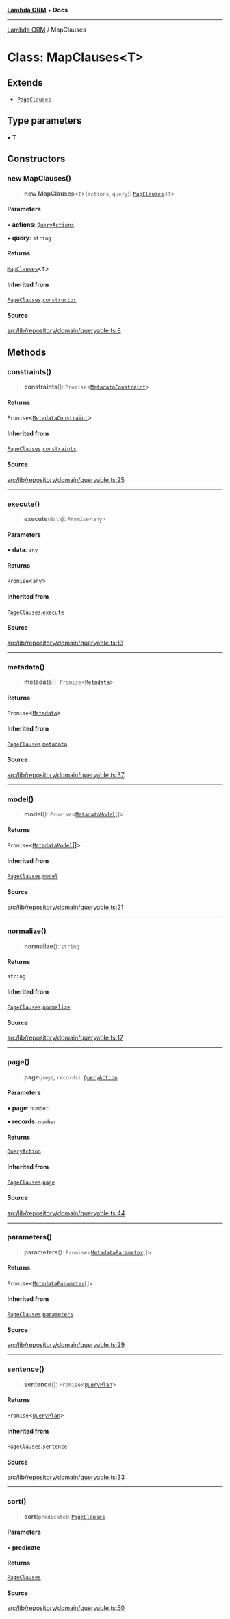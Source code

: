 [**Lambda ORM**](../README.md) • **Docs**

***

[Lambda ORM](../README.md) / MapClauses

# Class: MapClauses\<T\>

## Extends

- [`PageClauses`](PageClauses.md)

## Type parameters

• **T**

## Constructors

### new MapClauses()

> **new MapClauses**\<`T`\>(`actions`, `query`): [`MapClauses`](MapClauses.md)\<`T`\>

#### Parameters

• **actions**: [`QueryActions`](../interfaces/QueryActions.md)

• **query**: `string`

#### Returns

[`MapClauses`](MapClauses.md)\<`T`\>

#### Inherited from

[`PageClauses`](PageClauses.md).[`constructor`](PageClauses.md#constructors)

#### Source

[src/lib/repository/domain/queryable.ts:8](https://github.com/lambda-orm/lambdaorm-base/blob/e3a7772bb5fa4082532c38729067cbcb8dfa89b9/src/lib/repository/domain/queryable.ts#L8)

## Methods

### constraints()

> **constraints**(): `Promise`\<[`MetadataConstraint`](../interfaces/MetadataConstraint.md)\>

#### Returns

`Promise`\<[`MetadataConstraint`](../interfaces/MetadataConstraint.md)\>

#### Inherited from

[`PageClauses`](PageClauses.md).[`constraints`](PageClauses.md#constraints)

#### Source

[src/lib/repository/domain/queryable.ts:25](https://github.com/lambda-orm/lambdaorm-base/blob/e3a7772bb5fa4082532c38729067cbcb8dfa89b9/src/lib/repository/domain/queryable.ts#L25)

***

### execute()

> **execute**(`data`): `Promise`\<`any`\>

#### Parameters

• **data**: `any`

#### Returns

`Promise`\<`any`\>

#### Inherited from

[`PageClauses`](PageClauses.md).[`execute`](PageClauses.md#execute)

#### Source

[src/lib/repository/domain/queryable.ts:13](https://github.com/lambda-orm/lambdaorm-base/blob/e3a7772bb5fa4082532c38729067cbcb8dfa89b9/src/lib/repository/domain/queryable.ts#L13)

***

### metadata()

> **metadata**(): `Promise`\<[`Metadata`](../interfaces/Metadata.md)\>

#### Returns

`Promise`\<[`Metadata`](../interfaces/Metadata.md)\>

#### Inherited from

[`PageClauses`](PageClauses.md).[`metadata`](PageClauses.md#metadata)

#### Source

[src/lib/repository/domain/queryable.ts:37](https://github.com/lambda-orm/lambdaorm-base/blob/e3a7772bb5fa4082532c38729067cbcb8dfa89b9/src/lib/repository/domain/queryable.ts#L37)

***

### model()

> **model**(): `Promise`\<[`MetadataModel`](../interfaces/MetadataModel.md)[]\>

#### Returns

`Promise`\<[`MetadataModel`](../interfaces/MetadataModel.md)[]\>

#### Inherited from

[`PageClauses`](PageClauses.md).[`model`](PageClauses.md#model)

#### Source

[src/lib/repository/domain/queryable.ts:21](https://github.com/lambda-orm/lambdaorm-base/blob/e3a7772bb5fa4082532c38729067cbcb8dfa89b9/src/lib/repository/domain/queryable.ts#L21)

***

### normalize()

> **normalize**(): `string`

#### Returns

`string`

#### Inherited from

[`PageClauses`](PageClauses.md).[`normalize`](PageClauses.md#normalize)

#### Source

[src/lib/repository/domain/queryable.ts:17](https://github.com/lambda-orm/lambdaorm-base/blob/e3a7772bb5fa4082532c38729067cbcb8dfa89b9/src/lib/repository/domain/queryable.ts#L17)

***

### page()

> **page**(`page`, `records`): [`QueryAction`](QueryAction.md)

#### Parameters

• **page**: `number`

• **records**: `number`

#### Returns

[`QueryAction`](QueryAction.md)

#### Inherited from

[`PageClauses`](PageClauses.md).[`page`](PageClauses.md#page)

#### Source

[src/lib/repository/domain/queryable.ts:44](https://github.com/lambda-orm/lambdaorm-base/blob/e3a7772bb5fa4082532c38729067cbcb8dfa89b9/src/lib/repository/domain/queryable.ts#L44)

***

### parameters()

> **parameters**(): `Promise`\<[`MetadataParameter`](../interfaces/MetadataParameter.md)[]\>

#### Returns

`Promise`\<[`MetadataParameter`](../interfaces/MetadataParameter.md)[]\>

#### Inherited from

[`PageClauses`](PageClauses.md).[`parameters`](PageClauses.md#parameters)

#### Source

[src/lib/repository/domain/queryable.ts:29](https://github.com/lambda-orm/lambdaorm-base/blob/e3a7772bb5fa4082532c38729067cbcb8dfa89b9/src/lib/repository/domain/queryable.ts#L29)

***

### sentence()

> **sentence**(): `Promise`\<[`QueryPlan`](../interfaces/QueryPlan.md)\>

#### Returns

`Promise`\<[`QueryPlan`](../interfaces/QueryPlan.md)\>

#### Inherited from

[`PageClauses`](PageClauses.md).[`sentence`](PageClauses.md#sentence)

#### Source

[src/lib/repository/domain/queryable.ts:33](https://github.com/lambda-orm/lambdaorm-base/blob/e3a7772bb5fa4082532c38729067cbcb8dfa89b9/src/lib/repository/domain/queryable.ts#L33)

***

### sort()

> **sort**(`predicate`): [`PageClauses`](PageClauses.md)

#### Parameters

• **predicate**

#### Returns

[`PageClauses`](PageClauses.md)

#### Source

[src/lib/repository/domain/queryable.ts:50](https://github.com/lambda-orm/lambdaorm-base/blob/e3a7772bb5fa4082532c38729067cbcb8dfa89b9/src/lib/repository/domain/queryable.ts#L50)
